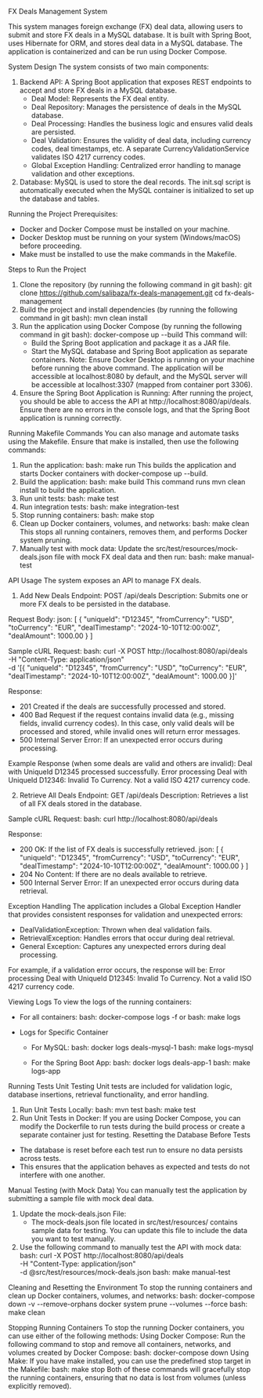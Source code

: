 FX Deals Management System

This system manages foreign exchange (FX) deal data, allowing users to submit and store FX deals in a MySQL database. It is built with Spring Boot, uses Hibernate for ORM, and stores deal data in a MySQL database. The application is containerized and can be run using Docker Compose.

System Design
The system consists of two main components:
1. Backend API: A Spring Boot application that exposes REST endpoints to accept and store FX deals in a MySQL database.
   - Deal Model: Represents the FX deal entity.
   - Deal Repository: Manages the persistence of deals in the MySQL database.
   - Deal Processing: Handles the business logic and ensures valid deals are persisted.
   - Deal Validation: Ensures the validity of deal data, including currency codes, deal timestamps, etc. A separate CurrencyValidationService validates ISO 4217 currency codes.
   - Global Exception Handling: Centralized error handling to manage validation and other exceptions.
2. Database: MySQL is used to store the deal records. The init.sql script is automatically executed when the MySQL container is initialized to set up the database and tables.


Running the Project
Prerequisites:
- Docker and Docker Compose must be installed on your machine.
- Docker Desktop must be running on your system (Windows/macOS) before proceeding.
- Make must be installed to use the make commands in the Makefile.

Steps to Run the Project
1. Clone the repository (by running the following command in git bash):
git clone https://github.com/salibaza/fx-deals-management.git
cd fx-deals-management
2. Build the project and install dependencies (by running the following command in git bash):
mvn clean install
3. Run the application using Docker Compose (by running the following command in git bash):
docker-compose up --build
This command will:
   - Build the Spring Boot application and package it as a JAR file.
   - Start the MySQL database and Spring Boot application as separate containers. 
Note: Ensure Docker Desktop is running on your machine before running the above command.
The application will be accessible at localhost:8080 by default, and the MySQL server will be accessible at localhost:3307 (mapped from container port 3306).
4. Ensure the Spring Boot Application is Running: After running the project, you should be able to access the API at http://localhost:8080/api/deals. Ensure there are no errors in the console logs, and that the Spring Boot application is running correctly.


Running Makefile Commands
You can also manage and automate tasks using the Makefile. Ensure that make is installed, then use the following commands:
1. Run the application:
bash: make run
This builds the application and starts Docker containers with docker-compose up --build.
2. Build the application:
bash: make build
This command runs mvn clean install to build the application.
3. Run unit tests:
bash: make test
4. Run integration tests:
bash: make integration-test
5. Stop running containers:
bash: make stop
6. Clean up Docker containers, volumes, and networks:
bash: make clean
This stops all running containers, removes them, and performs Docker system pruning.
7. Manually test with mock data: Update the src/test/resources/mock-deals.json file with mock FX deal data and then run:
bash: make manual-test


API Usage
The system exposes an API to manage FX deals.

1. Add New Deals
Endpoint: POST /api/deals
Description: Submits one or more FX deals to be persisted in the database.

Request Body:
json: [
{
"uniqueId": "D12345",
"fromCurrency": "USD",
"toCurrency": "EUR",
"dealTimestamp": "2024-10-10T12:00:00Z",
"dealAmount": 1000.00
}
]

Sample cURL Request:
bash: curl -X POST http://localhost:8080/api/deals \
-H "Content-Type: application/json" \
-d '[{
    "uniqueId": "D12345",
    "fromCurrency": "USD",
    "toCurrency": "EUR",
    "dealTimestamp": "2024-10-10T12:00:00Z",
    "dealAmount": 1000.00
}]'

Response:
- 201 Created if the deals are successfully processed and stored.
- 400 Bad Request if the request contains invalid data (e.g., missing fields, invalid currency codes). In this case, only valid deals will be processed and stored, while invalid ones will return error messages.
- 500 Internal Server Error: If an unexpected error occurs during processing.

Example Response (when some deals are valid and others are invalid):
Deal with UniqueId D12345 processed successfully.
Error processing Deal with UniqueId D12346: Invalid To Currency. Not a valid ISO 4217 currency code.

2. Retrieve All Deals
Endpoint: GET /api/deals
Description: Retrieves a list of all FX deals stored in the database.

Sample cURL Request:
bash: curl http://localhost:8080/api/deals

Response:
- 200 OK: If the list of FX deals is successfully retrieved.
    json: [
      {
        "uniqueId": "D12345",
        "fromCurrency": "USD",
        "toCurrency": "EUR",
        "dealTimestamp": "2024-10-10T12:00:00Z",
        "dealAmount": 1000.00
      }
    ]
- 204 No Content: If there are no deals available to retrieve.
- 500 Internal Server Error: If an unexpected error occurs during data retrieval.


Exception Handling
The application includes a Global Exception Handler that provides consistent responses for validation and unexpected errors:
- DealValidationException: Thrown when deal validation fails.
- RetrievalException: Handles errors that occur during deal retrieval.
- General Exception: Captures any unexpected errors during deal processing.

For example, if a validation error occurs, the response will be:
Error processing Deal with UniqueId D12345: Invalid To Currency. Not a valid ISO 4217 currency code.


Viewing Logs
To view the logs of the running containers:
- For all containers:
bash: docker-compose logs -f
or bash: make logs

- Logs for Specific Container
  - For MySQL:
  bash: docker logs deals-mysql-1
  bash: make logs-mysql

  - For the Spring Boot App:
  bash: docker logs deals-app-1
  bash: make logs-app


Running Tests
Unit Testing
Unit tests are included for validation logic, database insertions, retrieval functionality, and error handling.
1. Run Unit Tests Locally:
    bash: mvn test
    bash: make test
2. Run Unit Tests in Docker:
	If you are using Docker Compose, you can modify the Dockerfile to run tests during the build process or create a separate container just for testing.
Resetting the Database Before Tests
- The database is reset before each test run to ensure no data persists across tests.
- This ensures that the application behaves as expected and tests do not interfere with one another.

Manual Testing (with Mock Data)
You can manually test the application by submitting a sample file with mock deal data.
1. Update the mock-deals.json File:
   - The mock-deals.json file located in src/test/resources/ contains sample data for testing. You can update this file to include the data you want to test manually.
2. Use the following command to manually test the API with mock data:
bash: curl -X POST http://localhost:8080/api/deals \
   -H "Content-Type: application/json" \
   -d @src/test/resources/mock-deals.json
bash: make manual-test

Cleaning and Resetting the Environment
To stop the running containers and clean up Docker containers, volumes, and networks:
bash: docker-compose down -v --remove-orphans
docker system prune --volumes --force
bash: make clean


Stopping Running Containers
To stop the running Docker containers, you can use either of the following methods:
Using Docker Compose: Run the following command to stop and remove all containers, networks, and volumes created by Docker Compose:
bash: docker-compose down
Using Make: If you have make installed, you can use the predefined stop target in the Makefile:
bash: make stop
Both of these commands will gracefully stop the running containers, ensuring that no data is lost from volumes (unless explicitly removed).